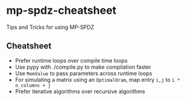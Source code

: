 # mp-spdz-cheatsheet
Tips and Tricks for using MP-SPDZ

## Cheatsheet

- Prefer runtime loops over compile time loops
- Use pypy with ./compile.py to make compilation faster
- Use `MemValue` to pass parameters across runtime loops
- For simulating a matrix using an `OptimalOram`, map entry `i,j` to `i * n_columns + j`
- Prefer iterative algorithms over recursive algorithms
